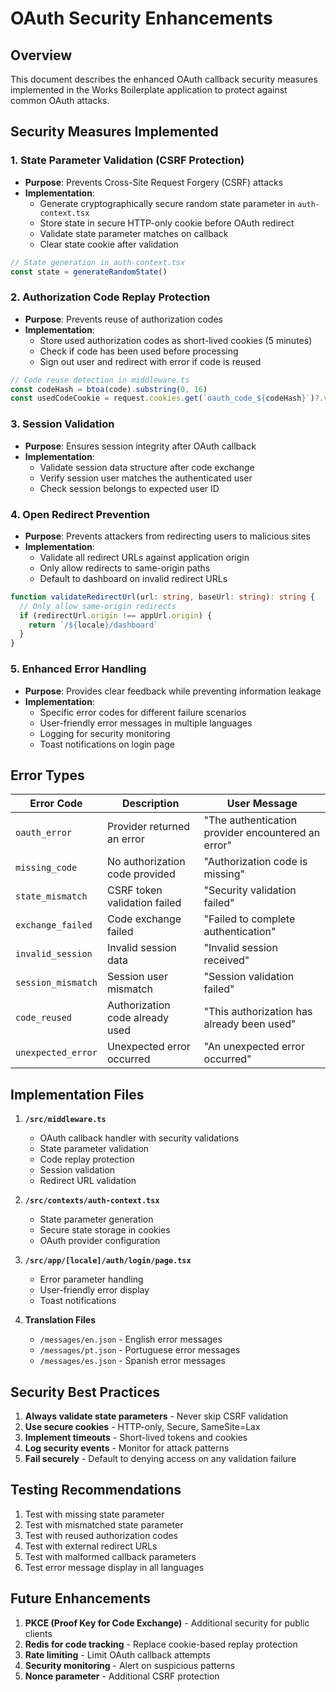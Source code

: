 # OAuth Security Enhancements

## Overview

This document describes the enhanced OAuth callback security measures
implemented in the Works Boilerplate application to protect against common OAuth
attacks.

## Security Measures Implemented

### 1. State Parameter Validation (CSRF Protection)

- **Purpose**: Prevents Cross-Site Request Forgery (CSRF) attacks
- **Implementation**:
  - Generate cryptographically secure random state parameter in
    `auth-context.tsx`
  - Store state in secure HTTP-only cookie before OAuth redirect
  - Validate state parameter matches on callback
  - Clear state cookie after validation

```typescript
// State generation in auth-context.tsx
const state = generateRandomState()
```

### 2. Authorization Code Replay Protection

- **Purpose**: Prevents reuse of authorization codes
- **Implementation**:
  - Store used authorization codes as short-lived cookies (5 minutes)
  - Check if code has been used before processing
  - Sign out user and redirect with error if code is reused

```typescript
// Code reuse detection in middleware.ts
const codeHash = btoa(code).substring(0, 16)
const usedCodeCookie = request.cookies.get(`oauth_code_${codeHash}`)?.value
```

### 3. Session Validation

- **Purpose**: Ensures session integrity after OAuth callback
- **Implementation**:
  - Validate session data structure after code exchange
  - Verify session user matches the authenticated user
  - Check session belongs to expected user ID

### 4. Open Redirect Prevention

- **Purpose**: Prevents attackers from redirecting users to malicious sites
- **Implementation**:
  - Validate all redirect URLs against application origin
  - Only allow redirects to same-origin paths
  - Default to dashboard on invalid redirect URLs

```typescript
function validateRedirectUrl(url: string, baseUrl: string): string {
  // Only allow same-origin redirects
  if (redirectUrl.origin !== appUrl.origin) {
    return `/${locale}/dashboard`
  }
}
```

### 5. Enhanced Error Handling

- **Purpose**: Provides clear feedback while preventing information leakage
- **Implementation**:
  - Specific error codes for different failure scenarios
  - User-friendly error messages in multiple languages
  - Logging for security monitoring
  - Toast notifications on login page

## Error Types

| Error Code         | Description                     | User Message                                       |
| ------------------ | ------------------------------- | -------------------------------------------------- |
| `oauth_error`      | Provider returned an error      | "The authentication provider encountered an error" |
| `missing_code`     | No authorization code provided  | "Authorization code is missing"                    |
| `state_mismatch`   | CSRF token validation failed    | "Security validation failed"                       |
| `exchange_failed`  | Code exchange failed            | "Failed to complete authentication"                |
| `invalid_session`  | Invalid session data            | "Invalid session received"                         |
| `session_mismatch` | Session user mismatch           | "Session validation failed"                        |
| `code_reused`      | Authorization code already used | "This authorization has already been used"         |
| `unexpected_error` | Unexpected error occurred       | "An unexpected error occurred"                     |

## Implementation Files

1. **`/src/middleware.ts`**
   - OAuth callback handler with security validations
   - State parameter validation
   - Code replay protection
   - Session validation
   - Redirect URL validation

2. **`/src/contexts/auth-context.tsx`**
   - State parameter generation
   - Secure state storage in cookies
   - OAuth provider configuration

3. **`/src/app/[locale]/auth/login/page.tsx`**
   - Error parameter handling
   - User-friendly error display
   - Toast notifications

4. **Translation Files**
   - `/messages/en.json` - English error messages
   - `/messages/pt.json` - Portuguese error messages
   - `/messages/es.json` - Spanish error messages

## Security Best Practices

1. **Always validate state parameters** - Never skip CSRF validation
2. **Use secure cookies** - HTTP-only, Secure, SameSite=Lax
3. **Implement timeouts** - Short-lived tokens and cookies
4. **Log security events** - Monitor for attack patterns
5. **Fail securely** - Default to denying access on any validation failure

## Testing Recommendations

1. Test with missing state parameter
2. Test with mismatched state parameter
3. Test with reused authorization codes
4. Test with external redirect URLs
5. Test with malformed callback parameters
6. Test error message display in all languages

## Future Enhancements

1. **PKCE (Proof Key for Code Exchange)** - Additional security for public
   clients
2. **Redis for code tracking** - Replace cookie-based replay protection
3. **Rate limiting** - Limit OAuth callback attempts
4. **Security monitoring** - Alert on suspicious patterns
5. **Nonce parameter** - Additional CSRF protection
